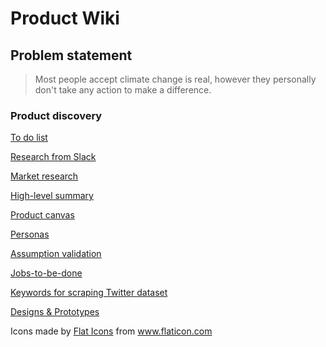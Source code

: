 # Product Wiki

## Problem statement 

> Most people accept climate change is real, however they personally don't take any action to make a difference.
> 

### Product discovery

[To do list ](https://www.notion.so/To-do-list-a966c969725e400798c2bf0d465042d9)

[Research from Slack](https://www.notion.so/f53282eb015949c6a8fb4a96a8a7e005)

[Market research ](MarketResearch.md)

[High-level summary ](https://www.notion.so/High-level-summary-4d6b7818000d4091beb09368f96f7523)

[Product canvas](https://www.notion.so/Product-canvas-99232f23f864480a937bc3d01e6685de)

[Personas ](https://www.notion.so/Personas-ecc1ee226212426b806a5982487a2558)

[Assumption validation](https://www.notion.so/e1ce282ae7eb4761aa22c5a81151d498)

[Jobs-to-be-done](https://www.notion.so/Jobs-to-be-done-2e522b9413f44199af66336aa5438834)

[Keywords for scraping Twitter dataset](https://www.notion.so/0954863189464b46ae9612d1420b6cfe)

[Designs & Prototypes](https://www.notion.so/Designs-Prototypes-7d54209087ec417295e12d526f10ab46)

<div>Icons made by <a href="https://www.flaticon.com/authors/flat-icons" title="Flat Icons">Flat Icons</a> from <a href="https://www.flaticon.com/" title="Flaticon">www.flaticon.com</a></div>

